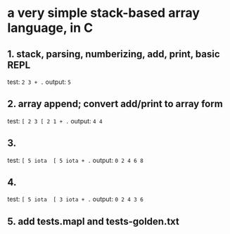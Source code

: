 # a very simple stack-based array language, in C

## 1. stack, parsing, numberizing, add, print, basic REPL
test: `2 3 + .`
output: `5`

## 2. array append; convert add/print to array form
test: `[ 2 3 [ 2 1 + .`
output: `4 4`

## 3.
test: `[ 5 iota  [ 5 iota + .`
output: `0 2 4 6 8`

## 4.
test: `[ 5 iota  [ 3 iota + .`
output: `0 2 4 3 6`

## 5. add tests.mapl and tests-golden.txt
